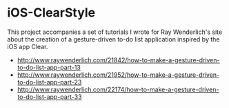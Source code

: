 # iOS-ClearStyle

This project accompanies a set of tutorials I wrote for Ray Wenderlich's site about the creation of a gesture-driven to-do list application inspired by the iOS app Clear.


 * http://www.raywenderlich.com/21842/how-to-make-a-gesture-driven-to-do-list-app-part-13
 * http://www.raywenderlich.com/21952/how-to-make-a-gesture-driven-to-do-list-app-part-23
 * http://www.raywenderlich.com/22174/how-to-make-a-gesture-driven-to-do-list-app-part-33
